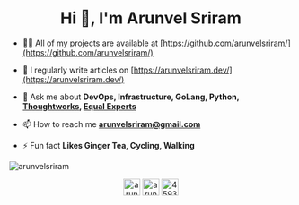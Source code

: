 <h1 align="center">Hi 👋, I'm Arunvel Sriram</h1>

- 👨‍💻 All of my projects are available at [https://github.com/arunvelsriram/](https://github.com/arunvelsriram/)

- 📝 I regularly write articles on [https://arunvelsriram.dev/](https://arunvelsriram.dev/)

- 💬 Ask me about **DevOps, Infrastructure, GoLang, Python, [Thoughtworks](https://www.thoughtworks.com/), [Equal Experts](https://www.equalexperts.com/)**

- 📫 How to reach me **arunvelsriram@gmail.com**

- ⚡ Fun fact **Likes Ginger Tea, Cycling, Walking**

<p align="left"> <img src="https://komarev.com/ghpvc/?username=arunvelsriram" alt="arunvelsriram" /> </p>

<p align="center">
<a href="https://twitter.com/arunvelsriram" target="blank"><img align="center" src="https://cdn.jsdelivr.net/npm/simple-icons@3.0.1/icons/twitter.svg" alt="arunvelsriram" height="30" width="30" /></a>
<a href="https://linkedin.com/in/arunvelsriram" target="blank"><img align="center" src="https://cdn.jsdelivr.net/npm/simple-icons@3.0.1/icons/linkedin.svg" alt="arunvelsriram" height="30" width="30" /></a>
<a href="https://stackoverflow.com/users/4593654" target="blank"><img align="center" src="https://cdn.jsdelivr.net/npm/simple-icons@3.0.1/icons/stackoverflow.svg" alt="4593654" height="30" width="30" /></a>
</p>
